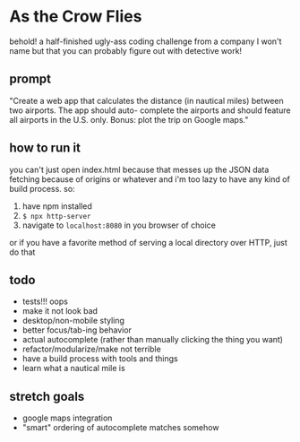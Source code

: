 # As the Crow Flies

behold! a half-finished ugly-ass coding challenge from a company I won't name but that you can probably figure out with detective work!

## prompt

"Create a web app that calculates the distance (in nautical miles) between two airports. The app should auto-
complete the airports and should feature all airports in the U.S. only. Bonus: plot the trip on Google maps."

## how to run it

you can't just open index.html because that messes up the JSON data fetching  because of origins or whatever and i'm too lazy to have any kind of build process. so:

1. have npm installed
2. `$ npx http-server`
3. navigate to `localhost:8080` in you browser of choice

or if you have a favorite method of serving a local directory over HTTP, just do that

## todo

- tests!!! oops
- make it not look bad
- desktop/non-mobile styling
- better focus/tab-ing behavior
- actual autocomplete (rather than manually clicking the thing you want)
- refactor/modularize/make not terrible
- have a build process with tools and things
- learn what a nautical mile is

## stretch goals

- google maps integration
- "smart" ordering of autocomplete matches somehow
